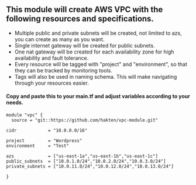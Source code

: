 ## This module will create AWS VPC with the following resources and specifications.

* Multiple public and private subnets will be created, not limited to azs, you can create as many as you want.
* Single internet gateway will be created for public subnets.
* One nat gateway will be created for each availability zone for high availability and fault tolerance.
* Every resource will be tagged with "project" and "environment", so that they can be tracked by monitoring tools.
* Tags will also be used in naming schema. This will make navigating through your resources easier.



#### Copy and paste this to your main.tf and adjust variables according to your needs.

```
module "vpc" {
  source = "git::https://github.com/hakten/vpc-module.git"

cidr            = "10.0.0.0/16"

project         = "Wordpress"
environment     = "Test"

azs             = ["us-east-1a","us-east-1b","us-east-1c"]
public_subnets  = ["10.0.1.0/24","10.0.2.0/24","10.0.3.0/24"]
private_subnets = ["10.0.11.0/24","10.0.12.0/24","10.0.13.0/24"]

}
  ```
